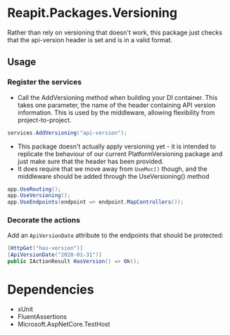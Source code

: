 # Reapit.Packages.Versioning
Rather than rely on versioning that doesn't work, this package just checks that the api-version header is set and is in a valid format.

## Usage

### Register the services

- Call the AddVersioning method when building your DI container.  This takes one parameter, the name of the header 
containing API version information. This is used by the middleware, allowing flexibility from project-to-project. 

```csharp
services.AddVersioning("api-version");
```

- This package doesn't actually apply versioning yet - it is intended to replicate the behaviour of our current 
PlatformVersioning package and just make sure that the header has been provided.
- It does require that we move away from `UseMvc()` though, and the middleware should be added through the UseVersioning() 
method

```csharp
app.UseRouting();
app.UseVersioning();
app.UseEndpoints(endpoint => endpoint.MapControllers());
```

### Decorate the actions

Add an `ApiVersionDate` attribute to the endpoints that should be protected:

```csharp
[HttpGet("has-version")]
[ApiVersionDate("2020-01-31")]
public IActionResult HasVersion() => Ok();
```

# Dependencies
- xUnit
- FluentAssertions
- Microsoft.AspNetCore.TestHost